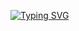 [![Typing SVG](https://readme-typing-svg.herokuapp.com?font=Schoolbell&size=22&pause=1000&color=00A0FF&width=435&lines=%F0%9F%91%8F++%E0%BD%96%E0%BD%80%E0%BE%B2%E0%BC%8B%E0%BD%A4%E0%BD%B2%E0%BD%A6%E0%BC%8B%E0%BD%96%E0%BD%91%E0%BD%BA%E0%BC%8B%E0%BD%A3%E0%BD%BA%E0%BD%82%E0%BD%A6%E0%BC%8B%EF%BC%8C%E0%BD%A0%E0%BD%9B%E0%BD%98%E0%BC%8B%E0%BD%82%E0%BE%B3%E0%BD%B2%E0%BD%84%E0%BC%8B%E0%BC%8D)](https://git.io/typing-svg)
